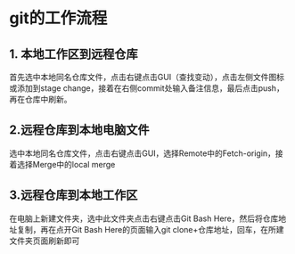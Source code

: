 ﻿# git的工作流程
## 1. 本地工作区到远程仓库
首先选中本地同名仓库文件，点击右键点击GUI（查找变动），点击左侧文件图标或添加到stage change，接着在右侧commit处输入备注信息，最后点击push，再在仓库中刷新。
## 2.远程仓库到本地电脑文件
选中本地同名仓库文件，点击右键点击GUI，选择Remote中的Fetch-origin，接着选择Merge中的local merge
## 3.远程仓库到本地工作区
在电脑上新建文件夹，选中此文件夹点击右键点击Git Bash Here，然后将仓库地址复制，再在点开Git Bash Here的页面输入git clone+仓库地址，回车，在所建文件夹页面刷新即可
